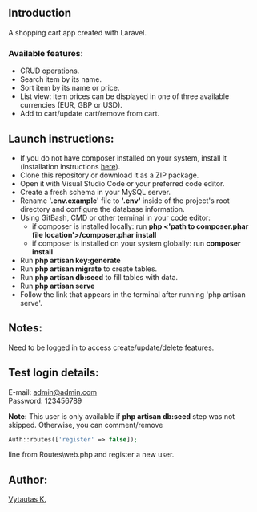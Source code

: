 ## Introduction

A shopping cart app created with Laravel.

### Available features:

-   CRUD operations.
-   Search item by its name.
-   Sort item by its name or price.
-   List view: item prices can be displayed in one of three available currencies (EUR, GBP or USD).
-   Add to cart/update cart/remove from cart.

## Launch instructions:

-   If you do not have composer installed on your system, install it (installation instructions [here](https://getcomposer.org/download)).
-   Clone this repository or download it as a ZIP package.
-   Open it with Visual Studio Code or your preferred code editor.
-   Create a fresh schema in your MySQL server.
-   Rename **'.env.example'** file to **'.env'** inside of the project's root directory and configure the database information.
-   Using GitBash, CMD or other terminal in your code editor:
    -   if composer is installed locally: run **php <'path to composer.phar file location'>/composer.phar install**
    -   if composer is installed on your system globally: run **composer install**
-   Run **php artisan key:generate**
-   Run **php artisan migrate** to create tables.
-   Run **php artisan db:seed** to fill tables with data.
-   Run **php artisan serve**
-   Follow the link that appears in the terminal after running 'php artisan serve'.

## Notes:

Need to be logged in to access create/update/delete features.

## Test login details:

E-mail: admin@admin.com <br>
Password: 123456789

**Note:** This user is only available if **php artisan db:seed** step was not skipped.
Otherwise, you can comment/remove

```php
Auth::routes(['register' => false]);
```

line from Routes\web.php and register a new user.

## Author:

[Vytautas K.](https://github.com/VytautasKaz)
